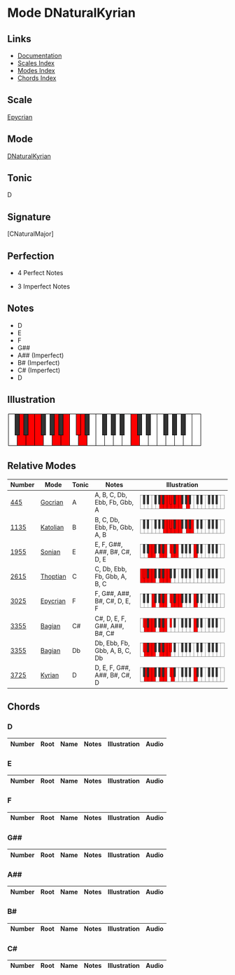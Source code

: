 # Mode DNaturalKyrian

## Links

- [Documentation](index.md)
- [Scales Index](Scales.md)
- [Modes Index](Modes.md)
- [Chords Index](Chords.md)

## Scale

[Epycrian](ScaleEpycrian.md)

## Mode

[DNaturalKyrian](ModeDNaturalKyrian.md)

## Tonic

D

## Signature

[CNaturalMajor]

## Perfection

 - 4 Perfect Notes

 - 3 Imperfect Notes

## Notes

- D
- E
- F
- G##
- A## (Imperfect)
- B# (Imperfect)
- C# (Imperfect)
- D

## Illustration

![DNaturalKyrian](ModeDNaturalKyrian.png)

## Relative Modes

| Number | Mode | Tonic | Notes | Illustration |
|--------|------|-------|-------|--------------|
| [445](https://ianring.com/musictheory/scales/445) | [Gocrian](ModeGocrian.md) | A | A, B, C, Db, Ebb, Fb, Gbb, A | ![ANaturalGocrian](ModeANaturalGocrian.png) |
| [1135](https://ianring.com/musictheory/scales/1135) | [Katolian](ModeKatolian.md) | B | B, C, Db, Ebb, Fb, Gbb, A, B | ![BNaturalKatolian](ModeBNaturalKatolian.png) |
| [1955](https://ianring.com/musictheory/scales/1955) | [Sonian](ModeSonian.md) | E | E, F, G##, A##, B#, C#, D, E | ![ENaturalSonian](ModeENaturalSonian.png) |
| [2615](https://ianring.com/musictheory/scales/2615) | [Thoptian](ModeThoptian.md) | C | C, Db, Ebb, Fb, Gbb, A, B, C | ![CNaturalThoptian](ModeCNaturalThoptian.png) |
| [3025](https://ianring.com/musictheory/scales/3025) | [Epycrian](ModeEpycrian.md) | F | F, G##, A##, B#, C#, D, E, F | ![FNaturalEpycrian](ModeFNaturalEpycrian.png) |
| [3355](https://ianring.com/musictheory/scales/3355) | [Bagian](ModeBagian.md) | C# | C#, D, E, F, G##, A##, B#, C# | ![CSharpBagian](ModeCSharpBagian.png) |
| [3355](https://ianring.com/musictheory/scales/3355) | [Bagian](ModeBagian.md) | Db | Db, Ebb, Fb, Gbb, A, B, C, Db | ![DFlatBagian](ModeDFlatBagian.png) |
| [3725](https://ianring.com/musictheory/scales/3725) | [Kyrian](ModeKyrian.md) | D | D, E, F, G##, A##, B#, C#, D | ![DNaturalKyrian](ModeDNaturalKyrian.png) |

## Chords

### D

| Number | Root | Name | Notes | Illustration | Audio |
|--------|------|------|-------|--------------|-------|

### E

| Number | Root | Name | Notes | Illustration | Audio |
|--------|------|------|-------|--------------|-------|

### F

| Number | Root | Name | Notes | Illustration | Audio |
|--------|------|------|-------|--------------|-------|

### G##

| Number | Root | Name | Notes | Illustration | Audio |
|--------|------|------|-------|--------------|-------|

### A##

| Number | Root | Name | Notes | Illustration | Audio |
|--------|------|------|-------|--------------|-------|

### B#

| Number | Root | Name | Notes | Illustration | Audio |
|--------|------|------|-------|--------------|-------|

### C#

| Number | Root | Name | Notes | Illustration | Audio |
|--------|------|------|-------|--------------|-------|

